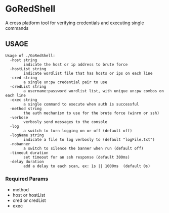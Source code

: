 # GoRedShell
A cross platform tool for verifying credentials and executing single commands


## USAGE

```
Usage of ./GoRedShell:
  -host string
    	indicate the host or ip address to brute force
  -hostList string
    	indicate wordlist file that has hosts or ips on each line
  -cred string
    	a single un:pw credential pair to use
  -credList string
    	a username:password wordlist list, with unique un:pw combos on each line
  -exec string
    	a single command to execute when auth is successful
  -method string
    	the auth mechanism to use for the brute force (winrm or ssh)
  -verbose
    	verbosly send messages to the console
  -log
    	a switch to turn logging on or off (default off)
  -logName string
    	indicate a file to log verbosly to (default "logFile.txt")
  -nobanner
    	a switch to silence the banner when run (default off)
  -timeout duration
    	set timeout for an ssh response (default 300ms)
  -delay duration
    	add a delay to each scan, ex: 1s || 1000ms  (default 0s)
```

### Required Params
- method
- host or hostList
- cred or credList
- exec
